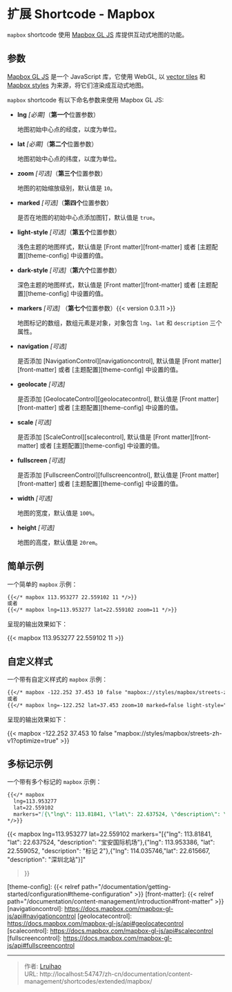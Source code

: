 # 扩展 Shortcode - Mapbox


`mapbox` shortcode 使用 [Mapbox GL JS][mapbox] 库提供互动式地图的功能。

<!--more-->

## 参数

[Mapbox GL JS][mapbox] 是一个 JavaScript 库，它使用 WebGL, 以 [vector tiles][vector-tiles] 和 [Mapbox styles][style-spec] 为来源，将它们渲染成互动式地图。

`mapbox` shortcode 有以下命名参数来使用 Mapbox GL JS:

- **lng** _[必需]_（**第一个**位置参数）

    地图初始中心点的经度，以度为单位。

- **lat** _[必需]_（**第二个**位置参数）

    地图初始中心点的纬度，以度为单位。

- **zoom** _[可选]_（**第三个**位置参数）

    地图的初始缩放级别，默认值是 `10`。

- **marked** _[可选]_（**第四个**位置参数）

    是否在地图的初始中心点添加图钉，默认值是 `true`。

- **light-style** _[可选]_（**第五个**位置参数）

    浅色主题的地图样式，默认值是 [Front matter][front-matter] 或者 [主题配置][theme-config] 中设置的值。

- **dark-style** _[可选]_（**第六个**位置参数）

    深色主题的地图样式，默认值是 [Front matter][front-matter] 或者 [主题配置][theme-config] 中设置的值。

- **markers** _[可选]_ （**第七个**位置参数）{{< version 0.3.11 >}}

    地图标记的数组，数组元素是对象，对象包含 `lng`、`lat` 和 `description` 三个属性。

- **navigation** _[可选]_

    是否添加 [NavigationControl][navigationcontrol], 默认值是 [Front matter][front-matter] 或者 [主题配置][theme-config] 中设置的值。

- **geolocate** _[可选]_

    是否添加 [GeolocateControl][geolocatecontrol], 默认值是 [Front matter][front-matter] 或者 [主题配置][theme-config] 中设置的值。

- **scale** _[可选]_

    是否添加 [ScaleControl][scalecontrol], 默认值是 [Front matter][front-matter] 或者 [主题配置][theme-config] 中设置的值。

- **fullscreen** _[可选]_

   是否添加 [FullscreenControl][fullscreencontrol], 默认值是 [Front matter][front-matter] 或者 [主题配置][theme-config] 中设置的值。

- **width** _[可选]_

    地图的宽度，默认值是 `100%`。

- **height** _[可选]_

    地图的高度，默认值是 `20rem`。

## 简单示例

一个简单的 `mapbox` 示例：

```markdown
{{</* mapbox 113.953277 22.559102 11 */>}}
或者
{{</* mapbox lng=113.953277 lat=22.559102 zoom=11 */>}}
```

呈现的输出效果如下：

{{< mapbox 113.953277 22.559102 11 >}}

## 自定义样式

一个带有自定义样式的 `mapbox` 示例：

```markdown
{{</* mapbox -122.252 37.453 10 false "mapbox://styles/mapbox/streets-zh-v1" */>}}
或者
{{</* mapbox lng=-122.252 lat=37.453 zoom=10 marked=false light-style="mapbox://styles/mapbox/streets-zh-v1" */>}}
```

呈现的输出效果如下：

{{< mapbox -122.252 37.453 10 false "mapbox://styles/mapbox/streets-zh-v1?optimize=true" >}}

## 多标记示例

一个带有多个标记的 `mapbox` 示例：

```markdown
{{</* mapbox
  lng=113.953277
  lat=22.559102
  markers="[{\"lng\": 113.81841, \"lat\": 22.637524, \"description\": \"宝安国际机场\"},{\"lng\": 113.953386, \"lat\": 22.559052, \"description\": \"标记 2\"},{\"lng\": 114.035746,\"lat\": 22.615667, \"description\": \"深圳北站\"}]"
*/>}}
```

{{< mapbox
  lng=113.953277
  lat=22.559102
  markers="[{\"lng\": 113.81841, \"lat\": 22.637524, \"description\": \"宝安国际机场\"},{\"lng\": 113.953386, \"lat\": 22.559052, \"description\": \"标记 2\"},{\"lng\": 114.035746,\"lat\": 22.615667, \"description\": \"深圳北站\"}]"
>}}

<!-- link reference definition -->
<!-- markdownlint-disable-file MD052 -->
[mapbox]: https://docs.mapbox.com/mapbox-gl-js
[vector-tiles]: https://docs.mapbox.com/help/glossary/vector-tiles/
[style-spec]: https://docs.mapbox.com/mapbox-gl-js/style-spec/
[theme-config]: {{< relref path="/documentation/getting-started/configuration#theme-configuration" >}}
[front-matter]: {{< relref path="/documentation/content-management/introduction#front-matter" >}}
[navigationcontrol]: https://docs.mapbox.com/mapbox-gl-js/api#navigationcontrol
[geolocatecontrol]: https://docs.mapbox.com/mapbox-gl-js/api#geolocatecontrol
[scalecontrol]: https://docs.mapbox.com/mapbox-gl-js/api#scalecontrol
[fullscreencontrol]: https://docs.mapbox.com/mapbox-gl-js/api#fullscreencontrol


---

> 作者: [Lruihao](https://lruihao.cn)  
> URL: http://localhost:54747/zh-cn/documentation/content-management/shortcodes/extended/mapbox/  

